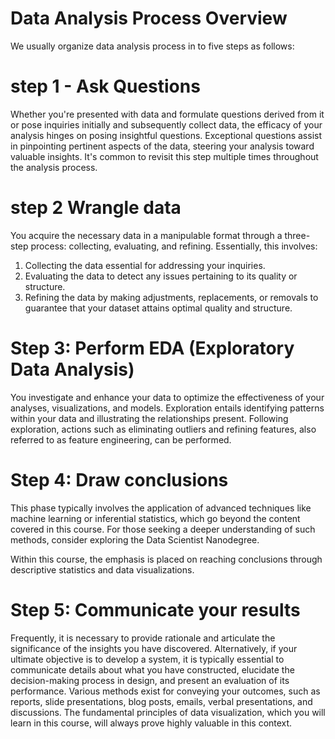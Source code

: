 # Data Analysis Process Overview
We usually organize data analysis process in to five steps as follows:

# step 1 - Ask Questions

<p>Whether you're presented with data and formulate questions derived from it or pose inquiries initially and subsequently collect data, the efficacy of your analysis hinges on posing insightful questions. Exceptional questions assist in pinpointing pertinent aspects of the data, steering your analysis toward valuable insights. It's common to revisit this step multiple times throughout the analysis process.</p>

# step 2 Wrangle data

<p>You acquire the necessary data in a manipulable format through a three-step process: collecting, evaluating, and refining. Essentially, this involves:

1. Collecting the data essential for addressing your inquiries.
2. Evaluating the data to detect any issues pertaining to its quality or structure.
3. Refining the data by making adjustments, replacements, or removals to guarantee that your dataset attains optimal quality and structure.
</p>

# Step 3: Perform EDA (Exploratory Data Analysis)

<p>You investigate and enhance your data to optimize the effectiveness of your analyses, visualizations, and models. Exploration entails identifying patterns within your data and illustrating the relationships present. Following exploration, actions such as eliminating outliers and refining features, also referred to as feature engineering, can be performed.</p>

# Step 4: Draw conclusions

<p> This phase typically involves the application of advanced techniques like machine learning or inferential statistics, which go beyond the content covered in this course. For those seeking a deeper understanding of such methods, consider exploring the Data Scientist Nanodegree.

Within this course, the emphasis is placed on reaching conclusions through descriptive statistics and data visualizations. </p>

# Step 5: Communicate your results

Frequently, it is necessary to provide rationale and articulate the significance of the insights you have discovered. Alternatively, if your ultimate objective is to develop a system, it is typically essential to communicate details about what you have constructed, elucidate the decision-making process in design, and present an evaluation of its performance. Various methods exist for conveying your outcomes, such as reports, slide presentations, blog posts, emails, verbal presentations, and discussions. The fundamental principles of data visualization, which you will learn in this course, will always prove highly valuable in this context.